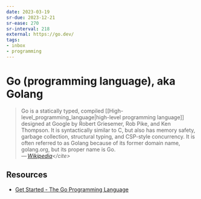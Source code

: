 ```yaml
---
date: 2023-03-19
sr-due: 2023-12-21
sr-ease: 270
sr-interval: 218
external: https://go.dev/
tags:
- inbox
- programming
---
```


# Go (programming language), aka Golang

> Go is a statically typed, compiled
> [[High-level_programming_language|high-level programming language]]
> designed at Google by Robert Griesemer, Rob Pike, and Ken Thompson. It is
> syntactically similar to C, but also has memory safety, garbage collection,
> structural typing, and CSP-style concurrency. It is often referred to as
> Golang because of its former domain name, golang.org, but its proper name
> is Go.\
> — <cite>[Wikipedia](https://en.wikipedia.org/wiki/Go_(programming_language))</cite>

## Resources

- [Get Started - The Go Programming Language](https://go.dev/learn/)


